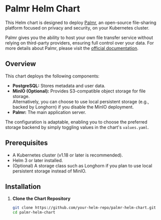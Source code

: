 # Palmr Helm Chart

This Helm chart is designed to deploy [Palmr](https://github.com/kyantech/Palmr/tree/main), an open-source file-sharing platform focused on privacy and security, on your Kubernetes cluster.

Palmr gives you the ability to host your own file transfer service without relying on third-party providers, ensuring full control over your data. For more details about Palmr, please visit the [official documentation](https://palmr-docs.kyantech.com.br/).

## Overview

This chart deploys the following components:

- **PostgreSQL:** Stores metadata and user data.
- **MinIO (Optional):** Provides S3-compatible object storage for file storage.  
  Alternatively, you can choose to use local persistent storage (e.g., backed by Longhorn) if you disable the MinIO deployment.
- **Palmr:** The main application server.

The configuration is adaptable, enabling you to choose the preferred storage backend by simply toggling values in the chart's `values.yaml`.

## Prerequisites

- A Kubernetes cluster (v1.18 or later is recommended).
- Helm 3 or later installed.
- (Optional) A storage class such as Longhorn if you plan to use local persistent storage instead of MinIO.

## Installation

1. **Clone the Chart Repository**

   ```bash
   git clone https://github.com/your-helm-repo/palmr-helm-chart.git
   cd palmr-helm-chart
